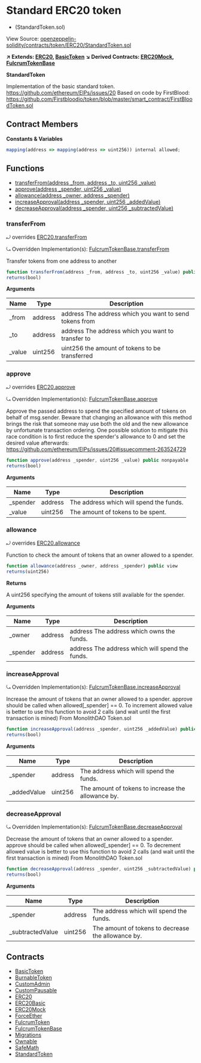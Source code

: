 # Standard ERC20 token
 * (StandardToken.sol)

View Source: [openzeppelin-solidity/contracts/token/ERC20/StandardToken.sol](../openzeppelin-solidity/contracts/token/ERC20/StandardToken.sol)

**↗ Extends: [ERC20](ERC20.md), [BasicToken](BasicToken.md)**
**↘ Derived Contracts: [ERC20Mock](ERC20Mock.md), [FulcrumTokenBase](FulcrumTokenBase.md)**

**StandardToken**

Implementation of the basic standard token.
https://github.com/ethereum/EIPs/issues/20
Based on code by FirstBlood: https://github.com/Firstbloodio/token/blob/master/smart_contract/FirstBloodToken.sol

## Contract Members
**Constants & Variables**

```js
mapping(address => mapping(address => uint256)) internal allowed;

```

## Functions

- [transferFrom(address _from, address _to, uint256 _value)](#transferfrom)
- [approve(address _spender, uint256 _value)](#approve)
- [allowance(address _owner, address _spender)](#allowance)
- [increaseApproval(address _spender, uint256 _addedValue)](#increaseapproval)
- [decreaseApproval(address _spender, uint256 _subtractedValue)](#decreaseapproval)

### transferFrom

⤾ overrides [ERC20.transferFrom](ERC20.md#transferfrom)

⤿ Overridden Implementation(s): [FulcrumTokenBase.transferFrom](FulcrumTokenBase.md#transferfrom)

Transfer tokens from one address to another

```js
function transferFrom(address _from, address _to, uint256 _value) public nonpayable
returns(bool)
```

**Arguments**

| Name        | Type           | Description  |
| ------------- |------------- | -----|
| _from | address | address The address which you want to send tokens from | 
| _to | address | address The address which you want to transfer to | 
| _value | uint256 | uint256 the amount of tokens to be transferred | 

### approve

⤾ overrides [ERC20.approve](ERC20.md#approve)

⤿ Overridden Implementation(s): [FulcrumTokenBase.approve](FulcrumTokenBase.md#approve)

Approve the passed address to spend the specified amount of tokens on behalf of msg.sender.
Beware that changing an allowance with this method brings the risk that someone may use both the old
and the new allowance by unfortunate transaction ordering. One possible solution to mitigate this
race condition is to first reduce the spender's allowance to 0 and set the desired value afterwards:
https://github.com/ethereum/EIPs/issues/20#issuecomment-263524729

```js
function approve(address _spender, uint256 _value) public nonpayable
returns(bool)
```

**Arguments**

| Name        | Type           | Description  |
| ------------- |------------- | -----|
| _spender | address | The address which will spend the funds. | 
| _value | uint256 | The amount of tokens to be spent. | 

### allowance

⤾ overrides [ERC20.allowance](ERC20.md#allowance)

Function to check the amount of tokens that an owner allowed to a spender.

```js
function allowance(address _owner, address _spender) public view
returns(uint256)
```

**Returns**

A uint256 specifying the amount of tokens still available for the spender.

**Arguments**

| Name        | Type           | Description  |
| ------------- |------------- | -----|
| _owner | address | address The address which owns the funds. | 
| _spender | address | address The address which will spend the funds. | 

### increaseApproval

⤿ Overridden Implementation(s): [FulcrumTokenBase.increaseApproval](FulcrumTokenBase.md#increaseapproval)

Increase the amount of tokens that an owner allowed to a spender.
approve should be called when allowed[_spender] == 0. To increment
allowed value is better to use this function to avoid 2 calls (and wait until
the first transaction is mined)
From MonolithDAO Token.sol

```js
function increaseApproval(address _spender, uint256 _addedValue) public nonpayable
returns(bool)
```

**Arguments**

| Name        | Type           | Description  |
| ------------- |------------- | -----|
| _spender | address | The address which will spend the funds. | 
| _addedValue | uint256 | The amount of tokens to increase the allowance by. | 

### decreaseApproval

⤿ Overridden Implementation(s): [FulcrumTokenBase.decreaseApproval](FulcrumTokenBase.md#decreaseapproval)

Decrease the amount of tokens that an owner allowed to a spender.
approve should be called when allowed[_spender] == 0. To decrement
allowed value is better to use this function to avoid 2 calls (and wait until
the first transaction is mined)
From MonolithDAO Token.sol

```js
function decreaseApproval(address _spender, uint256 _subtractedValue) public nonpayable
returns(bool)
```

**Arguments**

| Name        | Type           | Description  |
| ------------- |------------- | -----|
| _spender | address | The address which will spend the funds. | 
| _subtractedValue | uint256 | The amount of tokens to decrease the allowance by. | 

## Contracts

* [BasicToken](BasicToken.md)
* [BurnableToken](BurnableToken.md)
* [CustomAdmin](CustomAdmin.md)
* [CustomPausable](CustomPausable.md)
* [ERC20](ERC20.md)
* [ERC20Basic](ERC20Basic.md)
* [ERC20Mock](ERC20Mock.md)
* [ForceEther](ForceEther.md)
* [FulcrumToken](FulcrumToken.md)
* [FulcrumTokenBase](FulcrumTokenBase.md)
* [Migrations](Migrations.md)
* [Ownable](Ownable.md)
* [SafeMath](SafeMath.md)
* [StandardToken](StandardToken.md)
